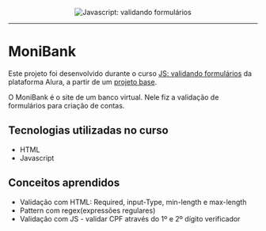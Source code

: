 <p align="center"> <img src="https://imgur.com/mIBmcEL.png" alt="Javascript: validando formulários"> </p>

<hr>

# MoniBank

Este projeto foi desenvolvido durante o curso [JS: validando formulários](https://www.alura.com.br/curso-online-javascript-validando-formularios) da plataforma Alura,
a partir de um [projeto base](https://github.com/alura-cursos/monibank/tree/main). 

O MoniBank é o site de um banco virtual. Nele fiz a validação de formulários para criação de contas.

## Tecnologias utilizadas no curso
* HTML
* Javascript

## Conceitos aprendidos

* Validação com HTML: Required, input-Type, min-length e max-length
* Pattern com regex(expressões regulares)
* Validação com JS - validar CPF através do 1º e 2º dígito verificador
